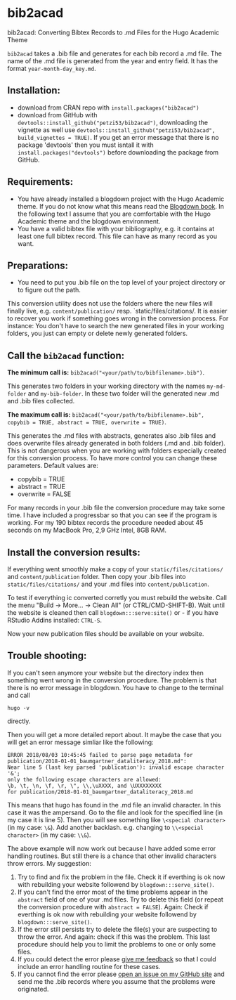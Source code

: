 # bib2acad

bib2acad: Converting Bibtex Records to .md Files for the Hugo Academic Theme

`bib2acad` takes a .bib file and generates for each bib record a .md file. The name of the .md file is generated from the year and entry field. It has the format `year-month-day_key.md`.

## Installation:

+ download from CRAN repo with `install.packages("bib2acad")`
+ download from GitHub with `devtools::install_github("petzi53/bib2acad")`, downloading the vignette as well use `devtools::install_github("petzi53/bib2acad", build_vignettes = TRUE)`. If you get an error message that there is no package 'devtools' then you must isntall it with `install.packages("devtools")` before downloading the package from GitHub.

## Requirements:

+ You have already installed a blogdown project with the Hugo Academic theme. If you do not know what this means read the [Blogdown book](https://bookdown.org/yihui/blogdown/). In the following text I assume that you are comfortable with the Hugo Academic theme and the blogdown environment.
+ You have a valid bibtex file with your bibliography, e.g. it contains at least one full bibtex record. This file can have as many record as you want.

## Preparations:

+ You need to put you .bib file on the top level of your project directory or to figure out the path.

This conversion utility does not use the folders where the new files will finally live, e.g. `content/publication/` resp. `static/files/citations/. It is easier to recover you  work if something goes wrong in the conversion process. For instance: You don't have to search the new generated files in your working folders, you just can empty or delete newly generated folders.

## Call the `bib2acad` function:

**The minimum call is:** `bib2acad("<your/path/to/bibfilename>.bib")`.

This generates two folders in your working directory with the names `my-md-folder` and `my-bib-folder`. In these two folder will the generated new .md and .bib files collected.

**The maximum call is:** `bib2acad("<your/path/to/bibfilename>.bib", copybib = TRUE, abstract = TRUE, overwrite = TRUE)`.

This generates the .md files with abstracts, generates also .bib files and does  overwrite files already generated in both folders (.md and .bib folder). This is not dangerous when you are working with folders especially created for this conversion process. To have more control you can change these parameters. Default values are: 

+ copybib = TRUE
+ abstract = TRUE
+ overwrite = FALSE

For many records in your .bib file the conversion procedure may take some time. I have included a progressbar so that you can see if the program is working. For my 190 bibtex records the procedure needed about 45 seconds on my MacBook Pro, 2,9 GHz Intel, 8GB RAM.

## Install the conversion results:

If everything went smoothly make a copy of your `static/files/citations/` and `content/publication` folder. Then copy your .bib files into `static/files/citations/` and your .md files into `content/publication`.

To test if everything ic converted corretly you must rebuild the website. Call  the menu "Build -> More… -> Clean All" (or CTRL/CMD-SHIFT-B). Wait until the website is cleaned then call `blogdown:::serve:site()` or - if you have RStudio Addins installed: `CTRL-S`.

Now your new publication files should be available on your website.

## Trouble shooting:

If you can't seen anymore your website but the directory index then something went wrong in the conversion procedure. The problem is that there is no error message in blogdown. You have to change to the terminal and call

`hugo -v`

directly. 

Then you will get a more detailed report about. It maybe the case that you will get an error message simliar like the following:

```
ERROR 2018/08/03 10:45:45 failed to parse page metadata for  
publication/2018-01-01_baumgartner_dataliteracy_2018.md":  
Near line 5 (last key parsed 'publication'): invalid escape character '&';  
only the following escape characters are allowed:  
\b, \t, \n, \f, \r, \", \\,\uXXXX, and \UXXXXXXXX   
for publication/2018-01-01_baumgartner_dataliteracy_2018.md
```
This means that hugo has found in the .md file an invalid character. In this case it was the ampersand. Go to the file and look for the specified line (in my case it is line 5). Then you will see something like `\<special character>` (in my case: `\&`). Add another backlash. e.g. changing to `\\<special character>` (in my case: `\\&`).

The above example will now work out because I have added some error handling routines. But still there is a chance that other invalid characters throw errors. My suggestion:

1. Try to find and fix the problem in the file. Check it if everthing is ok now with rebuilding your website followend by `blogdown:::serve_site()`.
2. If you can't find the error most of the time problems appear in the `abstract` field of one of your .md files. Try to delete this field (or repeat the conversion procedure with `abstract = FALSE`). Again: Check if everthing is ok now with rebuilding your website followend by `blogdown:::serve_site()`.
3. If the error still persists try to delete the file(s) your are suspecting to throw the error. And again: check if this was the problem. This last procedure should help you to limit the problems to one or only some files.
4. If you could detect the error please [give me feedback](https://github.com/petzi53/bib2acad/issues/new) so that I could include an error handling routine for these cases. 
5. If you cannot find the error please [open an issue on my GitHub site](https://github.com/petzi53/bib2acad/issues/new) and send me the .bib records where you assume that the problems were originated.

